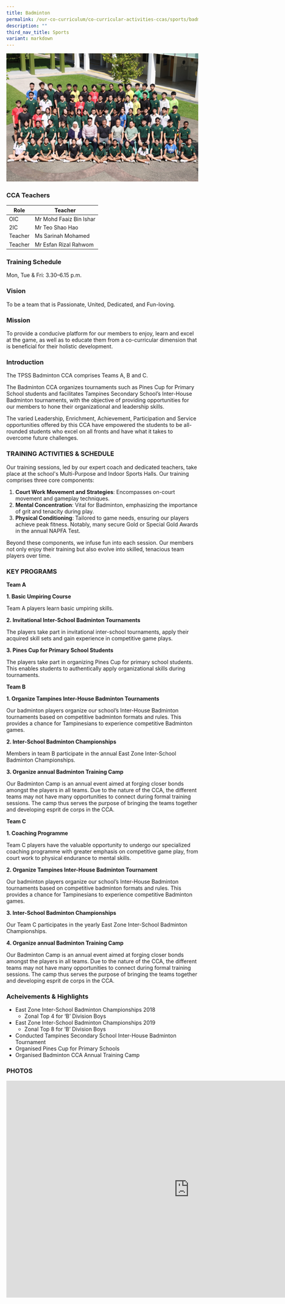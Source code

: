 ```yaml
---
title: Badminton
permalink: /our-co-curriculum/co-curricular-activities-ccas/sports/badminton/
description: ""
third_nav_title: Sports
variant: markdown
---
```

![](/images/badminton%20cca%20photo%202023.jpg)

### CCA Teachers

| Role | Teacher |
|---|---|
| OIC | Mr Mohd Faaiz Bin Ishar |
| 2IC | Mr Teo Shao Hao |
| Teacher | Ms Sarinah Mohamed |
| Teacher | Mr Esfan Rizal Rahwom |

### Training Schedule
Mon, Tue &amp; Fri: 3.30–6.15 p.m. 

### Vision
To be a team that is Passionate, United, Dedicated, and Fun-loving.

### Mission
To provide a conducive platform for our members to enjoy, learn and excel at the game, as well as to educate them from a co-curricular dimension that is beneficial for their holistic development.

### Introduction

The TPSS Badminton CCA comprises Teams A, B and C.

The Badminton CCA organizes tournaments such as Pines Cup for Primary School students and facilitates Tampines Secondary School’s Inter-House Badminton tournaments, with the objective of providing opportunities for our members to hone their organizational and leadership skills.

The varied Leadership, Enrichment, Achievement, Participation and Service opportunities offered by this CCA have empowered the students to be all-rounded students who excel on all fronts and have what it takes to overcome future challenges.

### TRAINING ACTIVITIES &amp; SCHEDULE

Our training sessions, led by our expert coach and dedicated teachers, take place at the school's Multi-Purpose and Indoor Sports Halls. Our training comprises three core components:

1.  **Court Work Movement and Strategies**: Encompasses on-court movement and gameplay techniques.
2.  **Mental Concentration**: Vital for Badminton, emphasizing the importance of grit and tenacity during play.
3.  **Physical Conditioning**: Tailored to game needs, ensuring our players achieve peak fitness. Notably, many secure Gold or Special Gold Awards in the annual NAPFA Test.

Beyond these components, we infuse fun into each session. Our members not only enjoy their training but also evolve into skilled, tenacious team players over time.

### KEY PROGRAMS

**Team A**

**1\. Basic Umpiring Course**

Team A players learn basic umpiring skills.

**2\. Invitational Inter-School Badminton Tournaments**

The players take part in invitational inter-school tournaments, apply their acquired skill sets and gain experience in competitive game plays.

**3\. Pines Cup for Primary School Students**

The players take part in organizing Pines Cup for primary school students. This enables students to authentically apply organizational skills during tournaments.

**Team B**

**1\. Organize Tampines Inter-House Badminton Tournaments**

Our badminton players organize our school’s Inter-House Badminton tournaments based on competitive badminton formats and rules. This provides a chance for Tampinesians to experience competitive Badminton games.

**2\. Inter-School Badminton Championships**

Members in team B participate in the annual East Zone Inter-School Badminton Championships.

**3\. Organize annual Badminton Training Camp**

Our Badminton Camp is an annual event aimed at forging closer bonds amongst the players in all teams. Due to the nature of the CCA, the different teams may not have many opportunities to connect during formal training sessions. The camp thus serves the purpose of bringing the teams together and developing esprit de corps in the CCA.

**Team C**

**1\. Coaching Programme**

Team C players have the valuable opportunity to undergo our specialized coaching programme with greater emphasis on competitive game play, from court work to physical endurance to mental skills.

**2\. Organize Tampines Inter-House Badminton Tournament**

Our badminton players organize our school’s Inter-House Badminton tournaments based on competitive badminton formats and rules. This provides a chance for Tampinesians to experience competitive Badminton games.

**3\. Inter-School Badminton Championships**

Our Team C participates in the yearly East Zone Inter-School Badminton Championships.

**4\. Organize annual Badminton Training Camp**

Our Badminton Camp is an annual event aimed at forging closer bonds amongst the players in all teams. Due to the nature of the CCA, the different teams may not have many opportunities to connect during formal training sessions. The camp thus serves the purpose of bringing the teams together and developing esprit de corps in the CCA.

### Acheivements &amp; Highlights

*   East Zone Inter-School Badminton Championships 2018
    *   Zonal Top 4 for ‘B’ Division Boys
*   East Zone Inter-School Badminton Championships 2019
    *   Zonal Top 8 for ‘B’ Division Boys
*   Conducted Tampines Secondary School Inter-House Badminton Tournament
*   Organised Pines Cup for Primary Schools
*   Organised Badminton CCA Annual Training Camp


### PHOTOS

<iframe allowfullscreen="true" height="569" width="960" frameborder="0" src="https://docs.google.com/presentation/d/e/2PACX-1vRZV_RcrAAjKZlbuTEWbclcozCAxGzpvsm7HCUDn0soyw1eg5uzrXi7xLyefBiDUYsY1j94AmWL_Y3T/embed?start=true&amp;loop=true&amp;delayms=3000"></iframe>